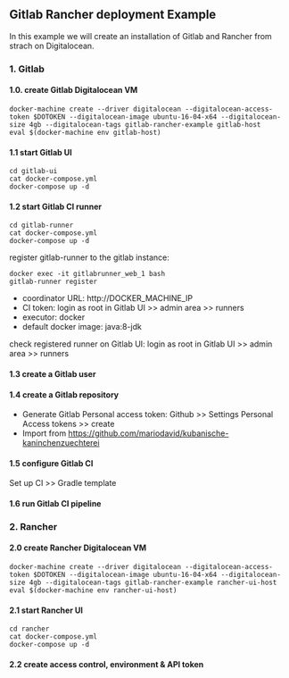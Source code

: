 ## Gitlab Rancher deployment Example

In this example we will create an installation of Gitlab and Rancher from strach on Digitalocean.

### 1. Gitlab

#### 1.0. create Gitlab Digitalocean VM

````
docker-machine create --driver digitalocean --digitalocean-access-token $DOTOKEN --digitalocean-image ubuntu-16-04-x64 --digitalocean-size 4gb --digitalocean-tags gitlab-rancher-example gitlab-host
eval $(docker-machine env gitlab-host)
````

#### 1.1 start Gitlab UI
````
cd gitlab-ui
cat docker-compose.yml
docker-compose up -d
````


#### 1.2 start Gitlab CI runner

````
cd gitlab-runner
cat docker-compose.yml
docker-compose up -d
````


register gitlab-runner to the gitlab instance:
````
docker exec -it gitlabrunner_web_1 bash
gitlab-runner register
````
* coordinator URL: http://DOCKER_MACHINE_IP
* CI token: login as root in Gitlab UI >> admin area >> runners
* executor: docker
* default docker image: java:8-jdk

check registered runner on Gitlab UI: login as root in Gitlab UI >> admin area >> runners

#### 1.3 create a Gitlab user

#### 1.4 create a Gitlab repository
- Generate Gitlab Personal access token: Github >> Settings Personal Access tokens >> create
- Import from https://github.com/mariodavid/kubanische-kaninchenzuechterei

#### 1.5 configure Gitlab CI
Set up CI >> Gradle template

#### 1.6 run Gitlab CI pipeline

### 2. Rancher

#### 2.0 create Rancher Digitalocean VM
````
docker-machine create --driver digitalocean --digitalocean-access-token $DOTOKEN --digitalocean-image ubuntu-16-04-x64 --digitalocean-size 4gb --digitalocean-tags gitlab-rancher-example rancher-ui-host
eval $(docker-machine env rancher-ui-host)
````

#### 2.1 start Rancher UI
````
cd rancher
cat docker-compose.yml
docker-compose up -d
````

#### 2.2 create access control, environment & API token
